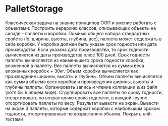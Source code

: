 # PalletStorage

Классическая задача на знание принципов ООП и умение работать с объектами:
Построить иерархию классов, описывающих объекты на складе - паллеты и коробки.
Помимо общего набора стандартных свойств (Id, ширина, высота, глубина, вес), паллета может содержать в себе коробки.
У коробки должен быть указан срок годности или дата производства. Если указана дата производства, то срок годности вычисляется из даты производства плюс 100 дней.
Срок годности паллеты вычисляется из наименьшего срока годности коробки, вложенной в паллету. Вес паллеты вычисляется из суммы веса вложенных коробок + 30кг.
Объем коробки вычисляется как произведение ширины, высоты и глубины.
Объем паллеты вычисляется как сумма объема всех коробок и произведения ширины, высоты и глубины паллеты.
Организовать запись и чтение коллекции в/из файл (хотя бы в общем виде).
Сгруппировать все паллеты по сроку годности, отсортировать по возрастанию срока годности, в каждой группе отсортировать паллеты по весу. Результат вывести на экран.
Вывести на экран 3 паллеты, которые содержат коробки с наибольшим сроком годности, отсортированные по возрастанию объема.
Покрыть unit-тестами
